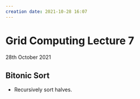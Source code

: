 ```yaml
---
creation date: 2021-10-28 16:07
---
```

#  Grid Computing Lecture 7
28th October 2021

## Bitonic Sort
- Recursively sort halves.